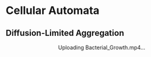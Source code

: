 # Cellular Automata
## Diffusion-Limited Aggregation
<div align="center">
Uploading Bacterial_Growth.mp4…
</div>
